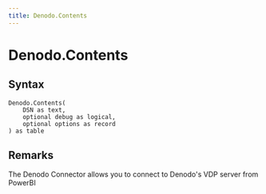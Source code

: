 ```yaml
---
title: Denodo.Contents
---
```


# Denodo.Contents



## Syntax

```powerquery
Denodo.Contents(
    DSN as text,
    optional debug as logical,
    optional options as record
) as table
```


## Remarks

The Denodo Connector allows you to connect to Denodo's VDP server from PowerBI


